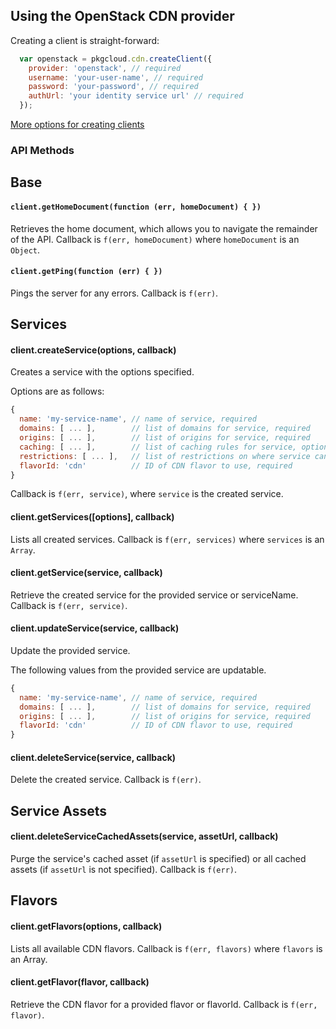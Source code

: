 ## Using the OpenStack CDN provider

Creating a client is straight-forward:

``` js
  var openstack = pkgcloud.cdn.createClient({
    provider: 'openstack', // required
    username: 'your-user-name', // required
    password: 'your-password', // required
    authUrl: 'your identity service url' // required
  });
```

[More options for creating clients](README.md)

### API Methods

## Base

#### `client.getHomeDocument(function (err, homeDocument) { })`
Retrieves the home document, which allows you to navigate the remainder of the
API. Callback is `f(err, homeDocument)` where `homeDocument` is an `Object`.

#### `client.getPing(function (err) { })`
Pings the server for any errors. Callback is `f(err)`.

## Services

#### client.createService(options, callback)
Creates a service with the options specified.

Options are as follows:

```js
{
  name: 'my-service-name', // name of service, required
  domains: [ ... ],        // list of domains for service, required
  origins: [ ... ],        // list of origins for service, required
  caching: [ ... ],        // list of caching rules for service, optional
  restrictions: [ ... ],   // list of restrictions on where service can be accessed from, optional
  flavorId: 'cdn'          // ID of CDN flavor to use, required
}
```
Callback is `f(err, service)`, where `service` is the created service.

#### client.getServices([options], callback)

Lists all created services. Callback is `f(err, services)` where `services`
is an `Array`.

#### client.getService(service, callback)

Retrieve the created service for the provided service or serviceName. Callback is `f(err,
service)`.

#### client.updateService(service, callback)

Update the provided service.

The following values from the provided service are updatable.

```js
{
  name: 'my-service-name', // name of service, required
  domains: [ ... ],        // list of domains for service, required
  origins: [ ... ],        // list of origins for service, required
  flavorId: 'cdn'          // ID of CDN flavor to use, required
}
```

#### client.deleteService(service, callback)

Delete the created service. Callback is `f(err)`.

## Service Assets

#### client.deleteServiceCachedAssets(service, assetUrl, callback)

Purge the service's cached asset (if `assetUrl` is specified) or all cached 
assets (if `assetUrl` is not specified). Callback is `f(err)`.

## Flavors

#### client.getFlavors(options, callback)

Lists all available CDN flavors. Callback is `f(err, flavors)` where
`flavors` is an Array.

#### client.getFlavor(flavor, callback)

Retrieve the CDN flavor for a provided flavor or flavorId. Callback is `f(err,
flavor)`.
